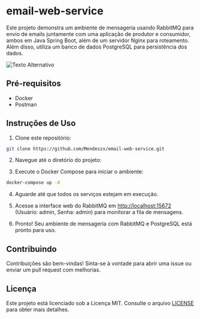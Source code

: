# email-web-service

Este projeto demonstra um ambiente de mensageria usando RabbitMQ para envio de emails juntamente com uma aplicação de produtor e consumidor, ambos em Java Spring Boot, além de um servidor Nginx para roteamento. Além disso, utiliza um banco de dados PostgreSQL para persistência dos dados.

<img src="https://media.discordapp.net/attachments/538485144106041394/1226017398339928085/email-web-service.png?ex=66233cae&is=6610c7ae&hm=8bb2226b2e06e2e4b40eb5174f6cb9fe26cc59ca16fdd14000ea2b8bbc04af26&=&format=webp&quality=lossless" alt="Texto Alternativo">

## Pré-requisitos

- Docker
- Postman

## Instruções de Uso

1. Clone este repositório:

```bash
git clone https://github.com/Mendeszx/email-web-service.git
```

2. Navegue até o diretório do projeto:

3. Execute o Docker Compose para iniciar o ambiente:

```bash
docker-compose up -d
```

4. Aguarde até que todos os serviços estejam em execução.

5. Acesse a interface web do RabbitMQ em [http://localhost:15672](http://localhost:15672) (Usuário: admin, Senha: admin) para monitorar a fila de mensagens.

6. Pronto! Seu ambiente de mensageria com RabbitMQ e PostgreSQL está pronto para uso.

## Contribuindo

Contribuições são bem-vindas! Sinta-se à vontade para abrir uma issue ou enviar um pull request com melhorias.

## Licença

Este projeto está licenciado sob a Licença MIT. Consulte o arquivo [LICENSE](LICENSE) para obter mais detalhes.
